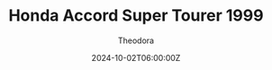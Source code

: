 ---
title: "Honda Accord Super Tourer 1999"
meta_title: ""
description: "Honda Accord 1999 (vrc_erc_1999_gojira) - VRC Tourers Gojira Ascent for Assetto Corsa by VRC"
date: 2024-10-02T06:00:00Z
thumb: IZZ0Zxc
mainimage: tj2fH7a
cargallery: ["KNuDw80", "M2ZRvTa"]
categories: ["Car"]
author: "Theodora"
tags: ["Honda", "Japan", "R2R", "Super Touring", "Touring car", "BTCC", "1999", "VRC"]
draft: false
link: https://filepv.com/zp3z7vm2kf3l/VRC_Tourers_Gojira_Ascent_v1_5.zip.html
zipsize: "416 MB"
host: sharemods
manu: Honda
championship: BTCC
country: Japan
year: 1999
class: Super Touring
drivetrain: FWD
engine: 2.0l Inline-4
power: 320 bhp
torque: 282
mass: 975
speed: 272
gb: sequential
accel: 5.25 seconds
creator: VRC
creatorfull: Virtual Racing Cars
version: "1.5"
csp: "0.2.0"
carname: "Honda Accord Super Tourer"
realname: VRC Tourers - Gojira Ascent
livery: "3 included"
r2r: 1
---